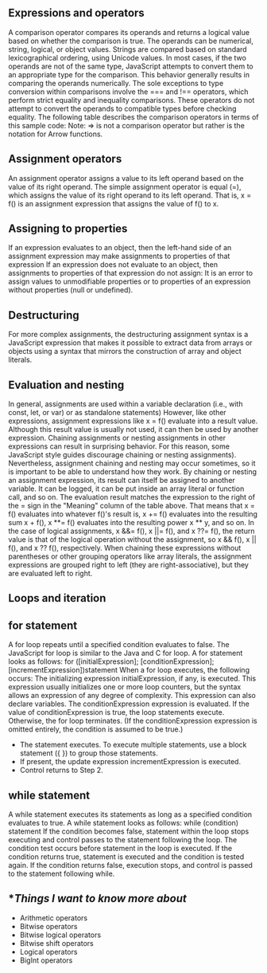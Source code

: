 ## **Expressions and operators**
      
A comparison operator compares its operands and returns a logical value based on whether the comparison is true. The operands can be numerical, string, logical, or object values. Strings are compared based on standard lexicographical ordering, using Unicode values. In most cases, if the two operands are not of the same type, JavaScript attempts to convert them to an appropriate type for the comparison. This behavior generally results in comparing the operands numerically. The sole exceptions to type conversion within comparisons involve the === and !== operators, which perform strict equality and inequality comparisons. These operators do not attempt to convert the operands to compatible types before checking equality. The following table describes the comparison operators in terms of this sample code:
Note: => is not a comparison operator but rather is the notation for Arrow functions.
 
## **Assignment operators**    
An assignment operator assigns a value to its left operand based on the value of its right operand. The simple assignment operator is equal (=), which assigns the value of its right operand to its left operand. That is, x = f() is an assignment expression that assigns the value of f() to x.

## **Assigning to properties**  
If an expression evaluates to an object, then the left-hand side of an assignment expression may make assignments to properties of that expression
If an expression does not evaluate to an object, then assignments to properties of that expression do not assign:
It is an error to assign values to unmodifiable properties or to properties of an expression without properties (null or undefined).
  
## **Destructuring**
For more complex assignments, the destructuring assignment syntax is a JavaScript expression that makes it possible to extract data from arrays or objects using a syntax that mirrors the construction of array and object literals.
  
## **Evaluation and nesting**
In general, assignments are used within a variable declaration (i.e., with const, let, or var) or as standalone statements)
However, like other expressions, assignment expressions like x = f() evaluate into a result value. Although this result value is usually not used, it can then be used by another expression.
Chaining assignments or nesting assignments in other expressions can result in surprising behavior. For this reason, some JavaScript style guides discourage chaining or nesting assignments). Nevertheless, assignment chaining and nesting may occur sometimes, so it is important to be able to understand how they work.
By chaining or nesting an assignment expression, its result can itself be assigned to another variable. It can be logged, it can be put inside an array literal or function call, and so on.
The evaluation result matches the expression to the right of the = sign in the "Meaning" column of the table above. That means that x = f() evaluates into whatever f()'s result is, x += f() evaluates into the resulting sum x + f(), x **= f() evaluates into the resulting power x ** y, and so on. 
 In the case of logical assignments, x &&= f(), x ||= f(), and x ??= f(), the return value is that of the logical operation without the assignment, so x && f(), x || f(), and x ?? f(), respectively.
When chaining these expressions without parentheses or other grouping operators like array literals, the assignment expressions are grouped right to left (they are right-associative), but they are evaluated left to right.
  
## **Loops and iteration**
## **for statement**
A for loop repeats until a specified condition evaluates to false. The JavaScript for loop is similar to the Java and C for loop.
A for statement looks as follows: for ([initialExpression]; [conditionExpression]; [incrementExpression])statement
When a for loop executes, the following occurs: 
The initializing expression initialExpression, if any, is executed. This expression usually initializes one or more loop counters, but the syntax allows an expression of any degree of complexity. This expression can also declare variables.
The conditionExpression expression is evaluated. If the value of conditionExpression is true, the loop statements execute. Otherwise, the for loop terminates. (If the conditionExpression expression is omitted entirely, the condition is assumed to be true.)
- The statement executes. To execute multiple statements, use a block statement ({ }) to group those statements.
- If present, the update expression incrementExpression is executed.
- Control returns to Step 2.

 ## **while statement**
A while statement executes its statements as long as a specified condition evaluates to true. A while statement looks as follows: while (condition) statement
If the condition becomes false, statement within the loop stops executing and control passes to the statement following the loop.
The condition test occurs before statement in the loop is executed. If the condition returns true, statement is executed and the condition is tested again. If the condition returns false, execution stops, and control is passed to the statement following while.

 ## **Things I want to know more about*
- Arithmetic operators
- Bitwise operators
- Bitwise logical operators
- Bitwise shift operators
- Logical operators
- BigInt operators
